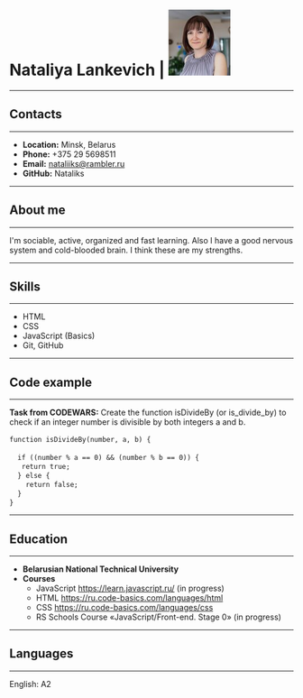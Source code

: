 # Nataliya Lankevich | ![Photo](my_photo.jpg)
------------------
## Contacts
----------------------
* __Location:__ Minsk, Belarus
* __Phone:__ +375 29 5698511
* __Email:__ nataliiks@rambler.ru
* __GitHub:__ Nataliks

--------------------------
## About me
-------------
I'm sociable, active, organized and fast learning. Also I have a good nervous system and cold-blooded brain. I think these are my strengths.

------------------------
## Skills
-------------
+ HTML
+ CSS
+ JavaScript (Basics)
+ Git, GitHub

----------------
## Code example
-------------

__Task from CODEWARS:__ Create the function isDivideBy (or is_divide_by) to check if an integer number is divisible by both integers a and b.
```
function isDivideBy(number, a, b) {
  
  if ((number % a == 0) && (number % b == 0)) {
   return true;
  } else {
    return false;
  }
}
```
------------

## Education
------------------
+ __Belarusian National Technical University__
+ __Courses__
    * JavaScript https://learn.javascript.ru/ (in progress)
    * HTML https://ru.code-basics.com/languages/html
    * CSS https://ru.code-basics.com/languages/css
    * RS Schools Course «JavaScript/Front-end. Stage 0» (in progress)

------------
## Languages
----------------
English: A2


